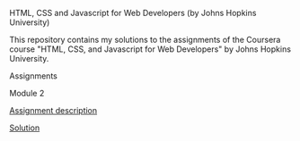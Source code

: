 HTML, CSS and Javascript for Web Developers (by Johns Hopkins University)

This repository contains my solutions to the assignments of the Coursera course "HTML, CSS, and Javascript for Web Developers" by Johns Hopkins University.

Assignments

Module 2

[Assignment description](./descriptions/assignment2/Assignment-2.md)


[Solution](https://goggle.github.io/Coursera_HTML-CSS-Javascript-for-Web-Developers/module2_solution/)



